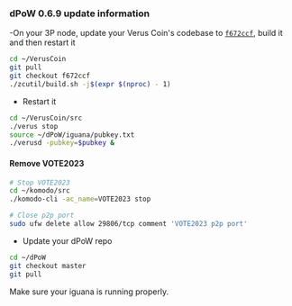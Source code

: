 ### dPoW 0.6.9 update information

-On your 3P node, update your Verus Coin's codebase to [`f672ccf`](https://github.com/VerusCoin/VerusCoin/tree/f672ccfbc3e77205bc5715c6370d06ad4894399c), build it and then restart it

```bash
cd ~/VerusCoin
git pull
git checkout f672ccf
./zcutil/build.sh -j$(expr $(nproc) - 1)
```

- Restart it

```bash
cd ~/VerusCoin/src
./verus stop
source ~/dPoW/iguana/pubkey.txt
./verusd -pubkey=$pubkey &
```

#### Remove VOTE2023

```bash
# Stop VOTE2023
cd ~/komodo/src
./komodo-cli -ac_name=VOTE2023 stop

# Close p2p port
sudo ufw delete allow 29806/tcp comment 'VOTE2023 p2p port'
```

- Update your dPoW repo

```bash
cd ~/dPoW
git checkout master
git pull
```

Make sure your iguana is running properly.
